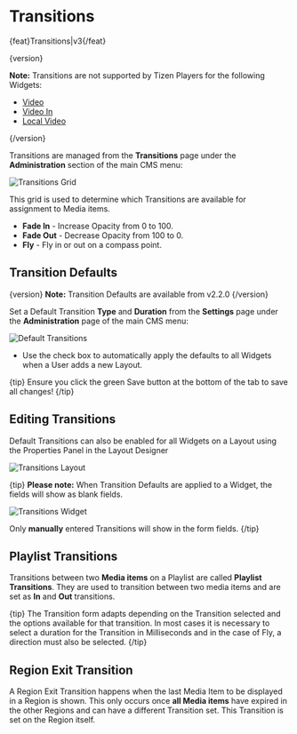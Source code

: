<!--toc=tour-->

# Transitions

{feat}Transitions|v3{/feat}

{version}

**Note:** Transitions are not supported by Tizen Players for the following Widgets:

- [Video](media_module_video.html)
- [Video In](media_module_video_in.html)
- [Local Video](media_module_localvideo.html)

{/version}

Transitions are managed from the **Transitions** page under the **Administration** section of the main CMS menu:

![Transitions Grid](img/v3_layouts_transitions_grid.png)



This grid is used to determine which Transitions are available for assignment to Media items.

- **Fade In** - Increase Opacity from 0 to 100.
- **Fade Out** - Decrease Opacity from 100 to 0.
- **Fly** - Fly in or out on a compass point.

## Transition Defaults

{version}
**Note:** Transition Defaults are available from v2.2.0
{/version}

Set a Default Transition **Type** and **Duration** from the **Settings** page under the **Administration** page of the main CMS menu:

![Default Transitions](img/v3_layouts_default_transitions.png)

- Use the check box to automatically apply the defaults to all Widgets when a User adds a new Layout.

{tip}
Ensure you click the green Save button at the bottom of the tab to save all changes!
{/tip}

## Editing Transitions

Default Transitions can also be enabled for all Widgets on a Layout using the Properties Panel in the Layout Designer

![Transitions Layout](img/v3_layouts_transitions_layout.png)

{tip}
**Please note:** When Transition Defaults are applied to a Widget, the fields will show as blank fields.

![Transitions Widget](img/v3_layouts_transitions_widget.png)

Only **manually** entered Transitions will show in the form fields.
{/tip}

## Playlist Transitions

Transitions between two **Media items** on a Playlist are called **Playlist Transitions**. They are used to transition between two media items and are set as **In** and **Out** transitions.

{tip}
The Transition form adapts depending on the Transition selected and the options available for that transition. In most cases it is necessary to select a duration for the Transition in Milliseconds and in the case of Fly, a direction must also be selected.
{/tip}

## Region Exit Transition

A Region Exit Transition happens when the last Media Item to be displayed in a Region is shown. This only occurs once **all Media items** have expired in the other Regions and can have a different Transition set. This Transition is set on the Region itself.